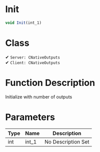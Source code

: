 # Init
```js
void Init(int_1)
```
# Class
✔ `Server: CNativeOutputs`  
✔ `Client: CNativeOutputs`  

# Function Description
Initialize with number of outputs
# Parameters
Type|Name|Description
--|--|--
int|int_1|No Description Set
